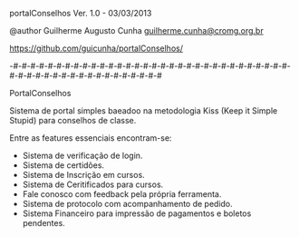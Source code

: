 portalConselhos
Ver. 1.0 - 03/03/2013

@author Guilherme Augusto Cunha <guilherme.cunha@cromg.org.br>

https://github.com/guicunha/portalConselhos/

-#-#-#-#-#-#-#-#-#-#-#-#-#-#-#-#-#-#-#-#-#-#-#-#-#-#-#-#-#-#-#-#-#-#-#-#-#-#-#-#-#-#-#-#-#-#-#-#-#-#

PortalConselhos

Sistema de portal simples baeadoo na metodologia Kiss (Keep it Simple Stupid) para conselhos de classe.

Entre as features essenciais encontram-se:
  
  - Sistema de verificação de login.
  - Sistema de certidões.
  - Sistema de Inscrição em cursos.
  - Sistema de Ceritificados para cursos.
  - Fale conosco com feedback pela própria ferramenta.
  - Sistema de protocolo com acompanhamento de pedido.
  - Sistema Financeiro para impressão de pagamentos e boletos pendentes.
